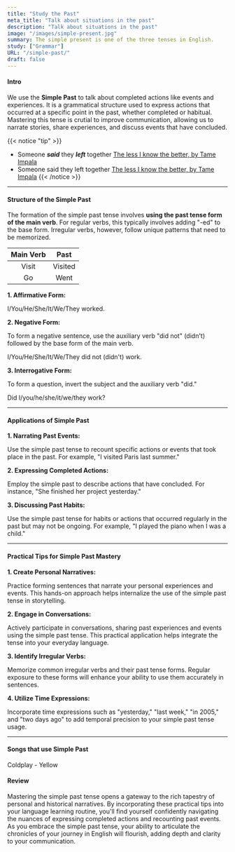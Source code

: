 ```yaml
---
title: "Study the Past"
meta_title: "Talk about situations in the past"
description: "Talk about situations in the past"
image: "/images/simple-present.jpg"
summary: The simple present is one of the three tenses in English.
study: ["Grammar"]
URL: "/simple-past/"
draft: false
---
```


#### Intro 

We use the **Simple Past** to talk about completed actions like events and experiences. It is a grammatical structure used to express actions that occurred at a specific point in the past, whether completed or habitual. Mastering this tense is crutial to improve communication, allowing us to narrate stories, share experiences, and discuss events that have concluded.

{{< notice "tip" >}}
- Someone _**said**_ they _**left**_ together [The less I know the better, by Tame Impala](/thelessiknowthebetter/)
- Someone said they left together [The less I know the better, by Tame Impala](/thelessiknowthebetter/)
{{< /notice >}}

<hr>

#### Structure of the Simple Past

The formation of the simple past tense involves **using the past tense form of the main verb**. For regular verbs, this typically involves adding "-ed" to the base form. Irregular verbs, however, follow unique patterns that need to be memorized.

|Main Verb | Past    |
|:--------:|:-------:|
|Visit     | Visited |
|Go     | Went |


**1. Affirmative Form:**

I/You/He/She/It/We/They worked.

**2. Negative Form:**

To form a negative sentence, use the auxiliary verb "did not" (didn't) followed by the base form of the main verb.

I/You/He/She/It/We/They did not (didn't) work.

**3. Interrogative Form:**

To form a question, invert the subject and the auxiliary verb "did."

Did I/you/he/she/it/we/they work?

<hr>

#### Applications of Simple Past

**1. Narrating Past Events:**

Use the simple past tense to recount specific actions or events that took place in the past. For example, "I visited Paris last summer."

**2. Expressing Completed Actions:**

Employ the simple past to describe actions that have concluded. For instance, "She finished her project yesterday."

**3. Discussing Past Habits:**

Use the simple past tense for habits or actions that occurred regularly in the past but may not be ongoing. For example, "I played the piano when I was a child."

<hr>

#### Practical Tips for Simple Past Mastery

**1. Create Personal Narratives:**

Practice forming sentences that narrate your personal experiences and events. This hands-on approach helps internalize the use of the simple past tense in storytelling.

**2. Engage in Conversations:**

Actively participate in conversations, sharing past experiences and events using the simple past tense. This practical application helps integrate the tense into your everyday language.

**3. Identify Irregular Verbs:**

Memorize common irregular verbs and their past tense forms. Regular exposure to these forms will enhance your ability to use them accurately in sentences.

**4. Utilize Time Expressions:**

Incorporate time expressions such as "yesterday," "last week," "in 2005," and "two days ago" to add temporal precision to your simple past tense usage.

<hr>

#### Songs that use Simple Past

Coldplay - Yellow


#### Review

Mastering the simple past tense opens a gateway to the rich tapestry of personal and historical narratives. By incorporating these practical tips into your language learning routine, you'll find yourself confidently navigating the nuances of expressing completed actions and recounting past events. As you embrace the simple past tense, your ability to articulate the chronicles of your journey in English will flourish, adding depth and clarity to your communication.
